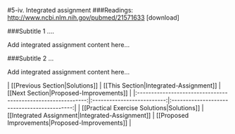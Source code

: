 #5-iv. Integrated assignment
###Readings:
http://www.ncbi.nlm.nih.gov/pubmed/21571633 [download] 


###Subtitle 1 ....

Add integrated assignment content here...

###Subtitle 2 ...

Add integrated assignment content here...


| [[Previous Section|Solutions]]       | [[This Section|Integrated-Assignment]] | [[Next Section|Proposed-Improvements]]   |
|:------------------------------------------------------------:|:--------------------------:|:-------------------------------------------:|
| [[Practical Exercise Solutions|Solutions]] | [[Integrated Assignment|Integrated-Assignment]]    | [[Proposed Improvements|Proposed-Improvements]] |

